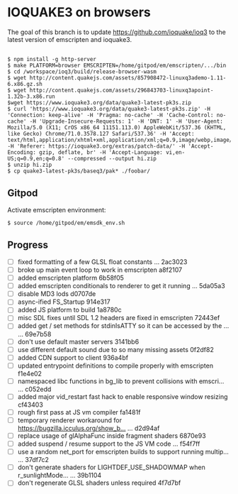 # IOQUAKE3 on browsers

The goal of this branch is to update https://github.com/ioquake/ioq3 to the latest version of emscripten and ioquake3.


##

    $ npm install -g http-server
    $ make PLATFORM=browser EMSCRIPTEN=/home/gitpod/em/emscripten/.../bin
    $ cd /workspace/ioq3/build/release-browser-wasm
    $ wget http://content.quakejs.com/assets/857908472-linuxq3ademo-1.11-6.x86.gz.sh
    $ wget http://content.quakejs.com/assets/296843703-linuxq3apoint-1.32b-3.x86.run
    $wget https://www.ioquake3.org/data/quake3-latest-pk3s.zip
    $ curl 'https://www.ioquake3.org/data/quake3-latest-pk3s.zip' -H 'Connection: keep-alive' -H 'Pragma: no-cache' -H 'Cache-Control: no-cache' -H 'Upgrade-Insecure-Requests: 1' -H 'DNT: 1' -H 'User-Agent: Mozilla/5.0 (X11; CrOS x86_64 11151.113.0) AppleWebKit/537.36 (KHTML, like Gecko) Chrome/71.0.3578.127 Safari/537.36' -H 'Accept: text/html,application/xhtml+xml,application/xml;q=0.9,image/webp,image/apng,*/*;q=0.8' -H 'Referer: https://ioquake3.org/extras/patch-data/' -H 'Accept-Encoding: gzip, deflate, br' -H 'Accept-Language: vi,en-US;q=0.9,en;q=0.8' --compressed --output hi.zip
    $ unzip hi.zip
    $ cp quake3-latest-pk3s/baseq3/pak* ./foobar/

## Gitpod

Activate emscripten environment:

    $ source /home/gitpod/em/emsdk_env.sh


## Progress

- [ ] fixed formatting of a few GLSL float constants  … 2ac3023
- [ ] broke up main event loop to work in emscripten a8f2107
- [ ] added emscripten platform 6b58f05
- [ ] added emscripten conditionals to renderer to get it running  … 5da05a3
- [ ] disable MD3 lods d0707de
- [ ] async-ified FS_Startup 914e317
- [ ] added JS platform to build 1a8780c
- [ ] misc SDL fixes until SDL 1.2 headers are fixed in emscripten 72443ef
- [ ] added get / set methods for stdinIsATTY so it can be accessed by the … … 69e7b58
- [ ] don't use default master servers 3141bb6
- [ ] use different default sound due to so many missing assets 0f2df82
- [ ] added CDN support to client 936a4bf
- [ ] updated entrypoint definitions to compile properly with emscripten f1e4e02
- [ ] namespaced libc functions in bg_lib to prevent collisions with emscri… … c052edd
- [ ] added major vid_restart fast hack to enable responsive window resizing cf43403
- [ ] rough first pass at JS vm compiler fa1481f
- [ ] temporary renderer workaround for https://bugzilla.icculus.org/show_b… … d2d94af
- [ ] replace usage of glAlphaFunc inside fragment shaders 6870e93
- [ ] added suspend / resume support to the JS VM code  … f54f7ff
- [ ] use a random net_port for emscripten builds to support running multip… … 37df7c2
- [ ] don't generate shaders for LIGHTDEF_USE_SHADOWMAP when r_sunlightMode… … 39b1104
- [ ] don't regenerate GLSL shaders unless required 4f7d7bf